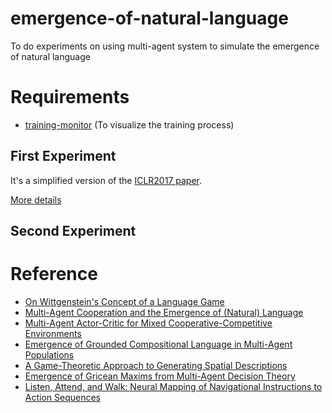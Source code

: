 # emergence-of-natural-language
To do experiments on using multi-agent system to simulate the emergence of natural language

# Requirements

- [training-monitor](https://github.com/yzh119/training_monitor) (To visualize the training process)

## First Experiment
It's a simplified version of the [ICLR2017 paper](https://arxiv.org/pdf/1612.07182.pdf).

[More details](number-game/README.md)

## Second Experiment


# Reference

- [On Wittgenstein's Concept of a Language Game](http://postmoderntherapies.com/word.html)
- [Multi-Agent Cooperation and the Emergence of (Natural) Language](https://arxiv.org/pdf/1612.07182.pdf)
- [Multi-Agent Actor-Critic for Mixed Cooperative-Competitive Environments](https://arxiv.org/pdf/1706.02275.pdf)
- [Emergence of Grounded Compositional Language in Multi-Agent Populations](https://arxiv.org/pdf/1703.04908.pdf)
- [A Game-Theoretic Approach to Generating Spatial Descriptions](http://www.aclweb.org/anthology/D10-1040)
- [Emergence of Gricean Maxims from Multi-Agent Decision Theory](https://nlp.stanford.edu/pubs/cards-naacl2013.pdf)
- [Listen, Attend, and Walk: Neural Mapping of Navigational Instructions to Action Sequences](https://arxiv.org/pdf/1506.04089.pdf)
